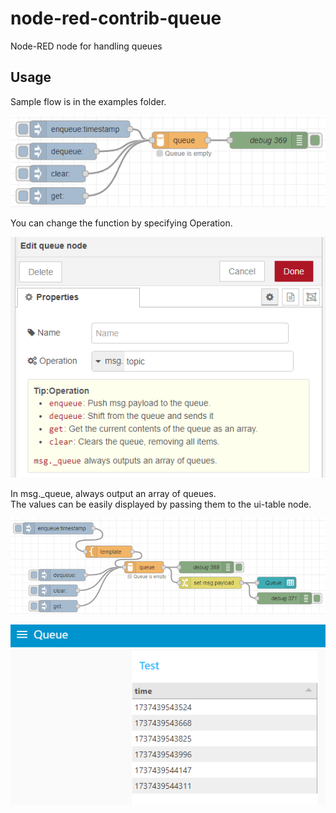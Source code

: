# node-red-contrib-queue
Node-RED node for handling queues

## Usage

Sample flow is in the examples folder.

![flows.png](./images/flows.png)

You can change the function by specifying Operation.

![edit.png](./images/edit.png)

In msg._queue, always output an array of queues.   
The values can be easily displayed by passing them to the ui-table node.  

![ui-table-flow.png](./images/ui-table-flow.png)

![ui-table.png](./images/ui-table.png)
